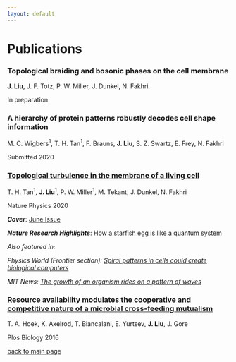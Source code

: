 ```yaml
---
layout: default
---
```


# Publications

<h3>Topological braiding and bosonic phases on the cell membrane</h3>

   **J. Liu**, J. F. Totz, P. W. Miller, J. Dunkel, N. Fakhri. 
    
   In preparation



<h3>A hierarchy of protein patterns robustly decodes cell shape information</h3>

   M. C. Wigbers<sup>1</sup>, T. H. Tan<sup>1</sup>, F. Brauns, **J. Liu**, S. Z. Swartz, E. Frey, N. Fakhri
    
   Submitted 2020


<h3><a href="https://www.nature.com/articles/s41567-020-0841-9">Topological turbulence in the membrane of a living cell</a></h3>

   T. H. Tan<sup>1</sup>, **J. Liu**<sup>1</sup>, P. W. Miller<sup>1</sup>, M. Tekant, J. Dunkel, N. Fakhri
    
   Nature Physics 2020

   _**Cover**_: <a href="https://www.nature.com/nphys/volumes/16/issues/6">June Issue</a>
    
   _**Nature Research Highlights**_: <a href="https://www.nature.com/articles/d41586-020-00881-0">How a starfish egg is like a quantum system</a>
    
   _Also featured in:_
    
   _Physics World (Frontier section): <a href="https://iopscience.iop.org/article/10.1088/2058-7058/33/5/6/pdf">Spiral patterns in cells could create biological computers</a>_
    
   _MIT News: <a href="https://news.mit.edu/2020/growth-organism-waves-0323">The growth of an organism rides on a pattern of waves</a>_
    


<h3> <a href="https://journals.plos.org/plosbiology/article?id=10.1371/journal.pbio.1002540">Resource availability modulates the cooperative and competitive nature of a microbial cross-feeding mutualism</a></h3>

   T. A. Hoek, K. Axelrod, T. Biancalani, E. Yurtsev, **J. Liu**, J. Gore
    
   Plos Biology 2016
    
    
    

[back to main page](./)
